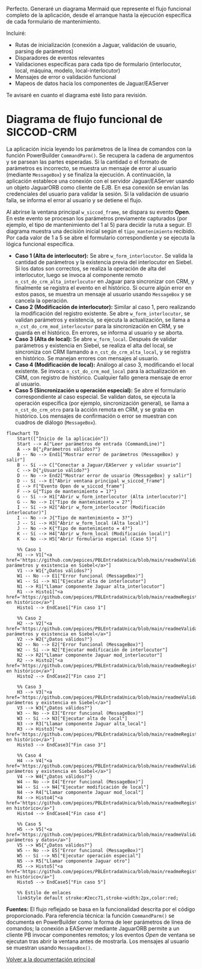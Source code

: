 Perfecto. Generaré un diagrama Mermaid que represente el flujo funcional completo de la aplicación, desde el arranque hasta la ejecución específica de cada formulario de mantenimiento.

Incluiré:

* Rutas de inicialización (conexión a Jaguar, validación de usuario, parsing de parámetros)
* Disparadores de eventos relevantes
* Validaciones específicas para cada tipo de formulario (interlocutor, local, máquina, modelo, local-interlocutor)
* Mensajes de error o validación funcional
* Mapeos de datos hacia los componentes de Jaguar/EAServer

Te avisaré en cuanto el diagrama esté listo para revisión.


# Diagrama de flujo funcional de SICCOD-CRM

La aplicación inicia leyendo los parámetros de la línea de comandos con la función PowerBuilder `CommandParm()`. Se recupera la cadena de argumentos y se parsean las partes esperadas. Si la cantidad o el formato de parámetros es incorrecto, se muestra un mensaje de error al usuario (mediante `MessageBox`) y se finaliza la ejecución. A continuación, la aplicación establece una conexión con el servidor Jaguar/EAServer usando un objeto JaguarORB como cliente de EJB. En esa conexión se envían las credenciales del usuario para validar la sesión. Si la validación de usuario falla, se informa el error al usuario y se detiene el flujo.

Al abrirse la ventana principal `w_siccod_frame`, se dispara su evento **Open**. En este evento se procesan los parámetros previamente capturados (por ejemplo, el tipo de mantenimiento del 1 al 5) para decidir la ruta a seguir. El diagrama muestra una decisión inicial según el `tipo_mantenimiento` recibido. Por cada valor de 1 a 5 se abre el formulario correspondiente y se ejecuta la lógica funcional específica.

* **Caso 1 (Alta de interlocutor):** Se abre `w_form_interlocutor`. Se valida la cantidad de parámetros y la existencia previa del interlocutor en Siebel. Si los datos son correctos, se realiza la operación de alta del interlocutor, luego se invoca al componente remoto `n_cst_do_crm_alta_interlocutor` en Jaguar para sincronizar con CRM, y finalmente se registra el evento en el histórico. Si ocurre algún error en estos pasos, se muestra un mensaje al usuario usando `MessageBox` y se cancela la operación.
* **Caso 2 (Modificación de interlocutor):** Similar al caso 1, pero realizando la modificación del registro existente. Se abre `w_form_interlocutor`, se validan parámetros y existencia, se ejecuta la actualización, se llama a `n_cst_do_crm_mod_interlocutor` para la sincronización en CRM, y se guarda en el histórico. En errores, se informa al usuario y se aborta.
* **Caso 3 (Alta de local):** Se abre `w_form_local`. Después de validar parámetros y existencia en Siebel, se realiza el alta del local, se sincroniza con CRM llamando a `n_cst_do_crm_alta_local`, y se registra en histórico. Se manejan errores con mensajes al usuario.
* **Caso 4 (Modificación de local):** Análogo al caso 3, modificando el local existente. Se invoca `n_cst_do_crm_mod_local` para la actualización en CRM, con registro de histórico. Cualquier fallo genera mensaje de error al usuario.
* **Caso 5 (Sincronización u operación especial):** Se abre el formulario correspondiente al caso especial. Se validan datos, se ejecuta la operación específica (por ejemplo, sincronización general), se llama a `n_cst_do_crm_otro` para la acción remota en CRM, y se graba en histórico. Los mensajes de confirmación o error se muestran con cuadros de diálogo (`MessageBox`).

```mermaid
flowchart TD
    Start(["Inicio de la aplicación"])
    Start --> A["Leer parámetros de entrada (CommandLine)"]
    A --> B{"¿Parámetros válidos?"}
    B -- No --> End1["Mostrar error de parámetros (MessageBox) y salir"]
    B -- Sí --> C["Conectar a Jaguar/EAServer y validar usuario"]
    C --> D{"¿Usuario válido?"}
    D -- No --> End2["Mostrar error de usuario (MessageBox) y salir"]
    D -- Sí --> E["Abrir ventana principal w_siccod_frame"]
    E --> F["Evento Open de w_siccod_frame"]
    F --> G{"Tipo de mantenimiento = 1?"}
    G -- Sí --> H1["Abrir w_form_interlocutor (Alta interlocutor)"]
    G -- No --> I{"Tipo de mantenimiento = 2?"}
    I -- Sí --> H2["Abrir w_form_interlocutor (Modificación interlocutor)"]
    I -- No --> J{"Tipo de mantenimiento = 3?"}
    J -- Sí --> H3["Abrir w_form_local (Alta local)"]
    J -- No --> K{"Tipo de mantenimiento = 4?"}
    K -- Sí --> H4["Abrir w_form_local (Modificación local)"]
    K -- No --> H5["Abrir formulario especial (Caso 5)"]

    %% Caso 1
    H1 --> V1["<a href='https://github.com/pepices/PBLEntradaUnica/blob/main/readmeValidarParametros.md'>Validar parámetros y existencia en Siebel</a>"]
    V1 --> W1{"¿Datos válidos?"}
    W1 -- No --> E1["Error funcional (MessageBox)"]
    W1 -- Sí --> N1["Ejecutar alta de interlocutor"]
    N1 --> R1["Llamar componente Jaguar alta_interlocutor"]
    R1 --> Histo1["<a href='https://github.com/pepices/PBLEntradaUnica/blob/main/readmeRegistrarEnHistorico.md'>Registrar en histórico</a>"]
    Histo1 --> EndCase1["Fin caso 1"]

    %% Caso 2
    H2 --> V2["<a href='https://github.com/pepices/PBLEntradaUnica/blob/main/readmeValidarParametros.md'>Validar parámetros y existencia en Siebel</a>"]
    V2 --> W2{"¿Datos válidos?"}
    W2 -- No --> E2["Error funcional (MessageBox)"]
    W2 -- Sí --> N2["Ejecutar modificación de interlocutor"]
    N2 --> R2["Llamar componente Jaguar mod_interlocutor"]
    R2 --> Histo2["<a href='https://github.com/pepices/PBLEntradaUnica/blob/main/readmeRegistrarEnHistorico.md'>Registrar en histórico</a>"]
    Histo2 --> EndCase2["Fin caso 2"]

    %% Caso 3
    H3 --> V3["<a href='https://github.com/pepices/PBLEntradaUnica/blob/main/readmeValidarParametros.md'>Validar parámetros y existencia en Siebel</a>"]
    V3 --> W3{"¿Datos válidos?"}
    W3 -- No --> E3["Error funcional (MessageBox)"]
    W3 -- Sí --> N3["Ejecutar alta de local"]
    N3 --> R3["Llamar componente Jaguar alta_local"]
    R3 --> Histo3["<a href='https://github.com/pepices/PBLEntradaUnica/blob/main/readmeRegistrarEnHistorico.md'>Registrar en histórico</a>"]
    Histo3 --> EndCase3["Fin caso 3"]

    %% Caso 4
    H4 --> V4["<a href='https://github.com/pepices/PBLEntradaUnica/blob/main/readmeValidarParametros.md'>Validar parámetros y existencia en Siebel</a>"]
    V4 --> W4{"¿Datos válidos?"}
    W4 -- No --> E4["Error funcional (MessageBox)"]
    W4 -- Sí --> N4["Ejecutar modificación de local"]
    N4 --> R4["Llamar componente Jaguar mod_local"]
    R4 --> Histo4["<a href='https://github.com/pepices/PBLEntradaUnica/blob/main/readmeRegistrarEnHistorico.md'>Registrar en histórico</a>"]
    Histo4 --> EndCase4["Fin caso 4"]

    %% Caso 5
    H5 --> V5["<a href='https://github.com/pepices/PBLEntradaUnica/blob/main/readmeValidarParametros.md'>Validar parámetros y datos</a>"]
    V5 --> W5{"¿Datos válidos?"}
    W5 -- No --> E5["Error funcional (MessageBox)"]
    W5 -- Sí --> N5["Ejecutar operación especial"]
    N5 --> R5["Llamar componente Jaguar otro"]
    R5 --> Histo5["<a href='https://github.com/pepices/PBLEntradaUnica/blob/main/readmeRegistrarEnHistorico.md'>Registrar en histórico</a>"]
    Histo5 --> EndCase5["Fin caso 5"]

    %% Estilo de enlaces
    linkStyle default stroke:#2ecc71,stroke-width:2px,color:red;
```

**Fuentes:** El flujo reflejado se basa en la funcionalidad descrita por el código proporcionado. Para referencia técnica: la función `CommandParm()` se documenta en PowerBuilder como la forma de leer parámetros de línea de comandos; la conexión a EAServer mediante JaguarORB permite a un cliente PB invocar componentes remotos; y los eventos *Open* de ventana se ejecutan tras abrir la ventana antes de mostrarla. Los mensajes al usuario se muestran usando `MessageBox()`.

[Volver a la documentación principal](readmeOpenAI.md)
